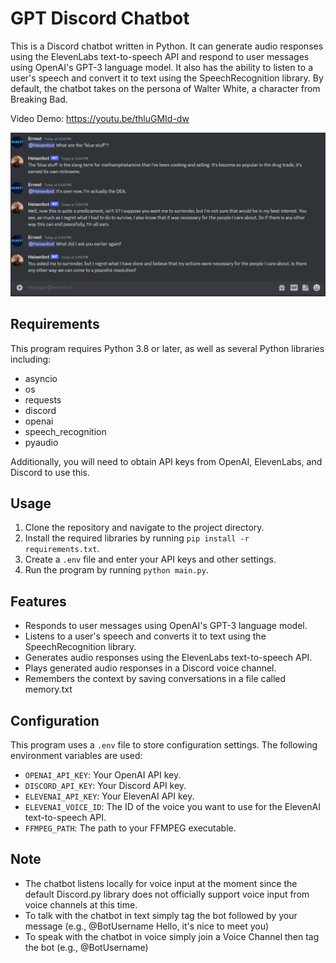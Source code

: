 # GPT Discord Chatbot

This is a Discord chatbot written in Python. It can generate audio responses using the ElevenLabs text-to-speech API and respond to user messages using OpenAI's GPT-3 language model. It also has the ability to listen to a user's speech and convert it to text using the SpeechRecognition library. By default, the chatbot takes on the persona of Walter White, a character from Breaking Bad.

Video Demo: https://youtu.be/thluGMId-dw

![](https://github.com/ErnestAroozoo/GPT-Discord-Chatbot/blob/main/tutorial.png)

## Requirements

This program requires Python 3.8 or later, as well as several Python libraries including:

- asyncio
- os
- requests
- discord
- openai
- speech_recognition
- pyaudio

Additionally, you will need to obtain API keys from OpenAI, ElevenLabs, and Discord to use this.

## Usage

1. Clone the repository and navigate to the project directory.
2. Install the required libraries by running `pip install -r requirements.txt`.
3. Create a `.env` file and enter your API keys and other settings.
4. Run the program by running `python main.py`.

## Features

- Responds to user messages using OpenAI's GPT-3 language model.
- Listens to a user's speech and converts it to text using the SpeechRecognition library.
- Generates audio responses using the ElevenLabs text-to-speech API.
- Plays generated audio responses in a Discord voice channel.
- Remembers the context by saving conversations in a file called memory.txt

## Configuration

This program uses a `.env` file to store configuration settings. The following environment variables are used:

- `OPENAI_API_KEY`: Your OpenAI API key.
- `DISCORD_API_KEY`: Your Discord API key.
- `ELEVENAI_API_KEY`: Your ElevenAI API key.
- `ELEVENAI_VOICE_ID`: The ID of the voice you want to use for the ElevenAI text-to-speech API.
- `FFMPEG_PATH`: The path to your FFMPEG executable.

## Note
- The chatbot listens locally for voice input at the moment since the default Discord.py library does not officially support voice input from voice channels at this time.
- To talk with the chatbot in text simply tag the bot followed by your message (e.g., @BotUsername Hello, it's nice to meet you)
- To speak with the chatbot in voice simply join a Voice Channel then tag the bot (e.g., @BotUsername)

